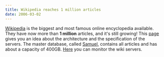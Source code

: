 ```yaml
---
title: Wikipedia reaches 1 million articles
date: 2006-03-02
---
```


[Wikipedia](http://en.wikipedia.org/wiki/Main_Page) is the biggest and most famous online encyclopedia available. They have now more than **1 million** articles, and it's still growing! This [page](http://meta.wikimedia.org/wiki/Wikimedia_servers) gives you an idea about the architecture and the specification of the servers. The master database, called [Samuel](http://meta.wikimedia.org/wiki/Samuel), contains all articles and has about a capacity of 400GB. [Here](http://ganglia.wikimedia.org/) you can monitor the wiki servers.
